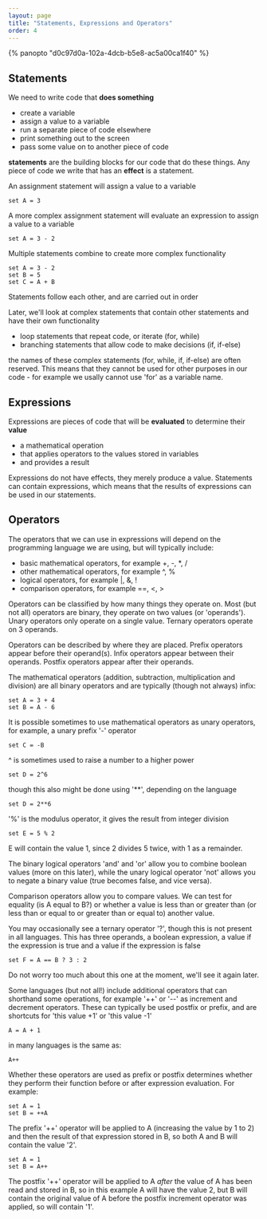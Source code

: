 ```yaml
---
layout: page
title: "Statements, Expressions and Operators"
order: 4
---
```


{% panopto "d0c97d0a-102a-4dcb-b5e8-ac5a00ca1f40" %}

## Statements

We need to write code that **does something**

-   create a variable
-   assign a value to a variable
-   run a separate piece of code elsewhere
-   print something out to the screen
-   pass some value on to another piece of code

**statements** are the building blocks for our code that do these things. Any piece of code we write that has an **effect** is a statement.

An assignment statement will assign a value to a variable

```
set A = 3
```

A more complex assignment statement will evaluate an expression to assign a value to a variable

```
set A = 3 - 2
```

Multiple statements combine to create more complex functionality

```
set A = 3 - 2
set B = 5
set C = A + B
```

Statements follow each other, and are carried out in order

Later, we'll look at complex statements that contain other statements and have their own functionality

-   loop statements that repeat code, or iterate (for, while)
-   branching statements that allow code to make decisions (if, if-else)

the names of these complex statements (for, while, if, if-else) are often reserved. This means that they cannot be used for other purposes in our code - for example we usally cannot use 'for' as a variable name.

## Expressions

Expressions are pieces of code that will be **evaluated** to determine their **value**

-   a mathematical operation
-   that applies operators to the values stored in variables
-   and provides a result

Expressions do not have effects, they merely produce a value. Statements can contain expressions, which means that the results of expressions can be used in our statements.

## Operators

The operators that we can use in expressions will depend on the programming language we are using, but will typically include:

-   basic mathematical operators, for example +, -, \*, /
-   other mathematical operators, for example ^, %
-   logical operators, for example |, &, !
-   comparison operators, for example ==, <, >

Operators can be classified by how many things they operate on. Most (but not all) operators are binary, they operate on two values (or 'operands'). Unary operators only operate on a single value. Ternary operators operate on 3 operands.

Operators can be described by where they are placed. Prefix operators appear before their operand(s). Infix operators appear between their operands. Postfix operators appear after their operands.

The mathematical operators (addition, subtraction, multiplication and division) are all binary operators and are typically (though not always) infix:

```
set A = 3 + 4
set B = A - 6
```

It is possible sometimes to use mathematical operators as unary operators, for example, a unary prefix '-' operator

```
set C = -B
```

^ is sometimes used to raise a number to a higher power

```
set D = 2^6
```

though this also might be done using '\*\*', depending on the language

```
set D = 2**6
```

'%' is the modulus operator, it gives the result from integer division

```
set E = 5 % 2
```

E will contain the value 1, since 2 divides 5 twice, with 1 as a remainder.

The binary logical operators 'and' and 'or' allow you to combine boolean values (more on this later), while the unary logical operator 'not' allows you to negate a binary value (true becomes false, and vice versa).

Comparison operators allow you to compare values. We can test for equality (is A equal to B?) or whether a value is less than or greater than (or less than or equal to or greater than or equal to) another value.

You may occasionally see a ternary operator '?', though this is not present in all languages. This has three operands, a boolean expression, a value if the expression is true and a value if the expression is false

```
set F = A == B ? 3 : 2
```

Do not worry too much about this one at the moment, we'll see it again later.

Some languages (but not all!) include additional operators that can shorthand some operations, for example '++' or '--' as increment and decrement operators. These can typically be used postfix or prefix, and are shortcuts for 'this value +1' or 'this value -1'

```
A = A + 1
```

in many languages is the same as:

```
A++
```

Whether these operators are used as prefix or postfix determines whether they perform their function before or after expression evaluation. For example:

```
set A = 1
set B = ++A
```

The prefix '++' operator will be applied to A (increasing the value by 1 to 2) and then the result of that expression stored in B, so both A and B will contain the value '2'.

```
set A = 1
set B = A++
```

The postfix '++' operator will be applied to A _after_ the value of A has been read and stored in B, so in this example A will have the value 2, but B will contain the original value of A before the postfix increment operator was applied, so will contain '1'.
